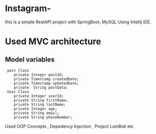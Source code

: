 # Instagram-
this is a simple RestAPI project with SpringBoot, MySQL Using Intellij IDE.

# Used MVC architecture 
  ## Model variables
     post Class
        private Integer postId;
        private Timestamp createdDate;
        private Timestamp updatedDate;
        private  String postData;
     User Class
        private Integer userId;
        private String firstName;
        private String lastName;
        private Integer age;
        private String email;
        private String phoneNumber;

   Used OOP Concepts , Depedency Injection , Project LomBok etc
